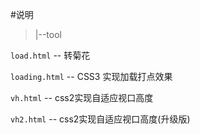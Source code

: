 #说明

>|--tool

`load.html` -- 转菊花

`loading.html` -- CSS3 实现加载打点效果

`vh.html` -- css2实现自适应视口高度

`vh2.html` -- css2实现自适应视口高度(升级版)
